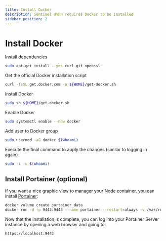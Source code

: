 ```yaml
---
title: Install Docker
description: Sentinel dVPN requires Docker to be installed
sidebar_position: 2
---
```


# Install Docker

Install dependencies

```bash
sudo apt-get install --yes curl git openssl
```

Get the official Docker installation script

```bash
curl -fsSL get.docker.com -o ${HOME}/get-docker.sh
```

Install Docker

```bash
sudo sh ${HOME}/get-docker.sh
```

Enable Docker

```bash
sudo systemctl enable --now docker
```

Add user to Docker group

```bash
sudo usermod -aG docker $(whoami)
```

Execute the final command to apply the changes (similar to logging in again)

```bash
sudo -i -u $(whoami)
```

## Install Portainer (optional)

If you want a nice graphic view to manager your Node container, you can install [Portainer](https://docs.portainer.io/start/install-ce/server/docker/linux):

```bash
docker volume create portainer_data
docker run -d -p 9443:9443 --name portainer --restart=always -v /var/run/docker.sock:/var/run/docker.sock -v portainer_data:/data portainer/portainer-ce:latest
```

Now that the installation is complete, you can log into your Portainer Server instance by opening a web browser and going to:

```bash
https://localhost:9443
```